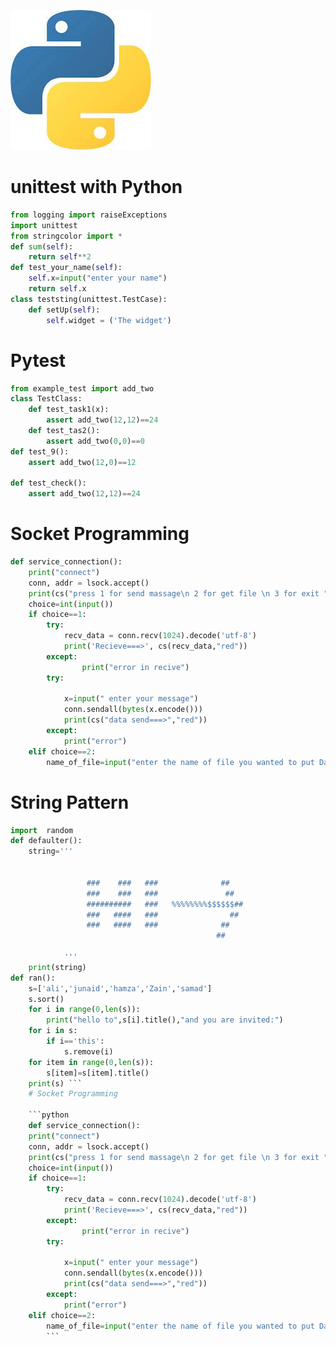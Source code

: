 ![python pratice](Python.jpeg)
# unittest with Python

```python
from logging import raiseExceptions
import unittest
from stringcolor import *
def sum(self):
    return self**2
def test_your_name(self):
    self.x=input("enter your name")
    return self.x
class teststing(unittest.TestCase):
    def setUp(self):
        self.widget = ('The widget')
```
# Pytest
```python
from example_test import add_two
class TestClass:
    def test_task1(x):
        assert add_two(12,12)==24
    def test_tas2():
        assert add_two(0,0)==0
def test_9():
    assert add_two(12,0)==12

def test_check():
    assert add_two(12,12)==24

```
# Socket Programming

```python
def service_connection():
    print("connect")
    conn, addr = lsock.accept()
    print(cs("press 1 for send massage\n 2 for get file \n 3 for exit ","orange"))
    choice=int(input())
    if choice==1:
        try:    
            recv_data = conn.recv(1024).decode('utf-8')        
            print('Recieve===>', cs(recv_data,"red"))
        except:
                print("error in recive")
        try:
            
            x=input(" enter your message")
            conn.sendall(bytes(x.encode()))
            print(cs("data send===>","red"))
        except:
            print("error")
    elif choice==2:
        name_of_file=input("enter the name of file you wanted to put Data")
```


# String Pattern
```python
import  random
def defaulter():
    string=''' 


                 ###    ###   ###              ##
                 ###    ###   ###               ##
                 ##########   ###   %%%%%%%%$$$$$$##
                 ###   ####   ###                ##
                 ###   ####   ###              ##
                                              ## 
                 
            '''
    print(string)
def ran():
    s=['ali','junaid','hamza','Zain','samad']
    s.sort()
    for i in range(0,len(s)):
        print("hello to",s[i].title(),"and you are invited:")
    for i in s:
        if i=='this':
            s.remove(i)
    for item in range(0,len(s)):
        s[item]=s[item].title()
    print(s) ```
    # Socket Programming
    
    ```python
    def service_connection():
    print("connect")
    conn, addr = lsock.accept()
    print(cs("press 1 for send massage\n 2 for get file \n 3 for exit ","orange"))
    choice=int(input())
    if choice==1:
        try:    
            recv_data = conn.recv(1024).decode('utf-8')        
            print('Recieve===>', cs(recv_data,"red"))
        except:
                print("error in recive")
        try:
            
            x=input(" enter your message")
            conn.sendall(bytes(x.encode()))
            print(cs("data send===>","red"))
        except:
            print("error")
    elif choice==2:
        name_of_file=input("enter the name of file you wanted to put Data")
        ```

